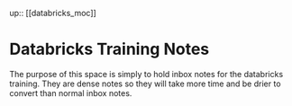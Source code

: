 up:: [[databricks_moc]]

# Databricks Training Notes

The purpose of this space is simply to hold inbox notes for the databricks training.
They are dense notes so they will take more time and be drier to convert than normal inbox notes.
